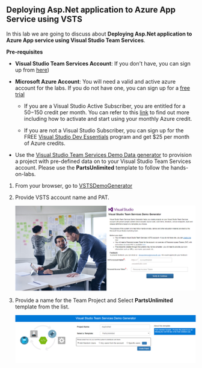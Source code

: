 ## Deploying Asp.Net application to Azure App Service using VSTS


In this lab we are going to discuss about **Deploying Asp.Net application to Azure App service using Visual Studio Team Services**.

**Pre-requisites**

- **Visual Studio Team Services Account**: If you don't have, you can sign up from [here](https://www.visualstudio.com/))
- **Microsoft Azure Account**: You will need a valid and active azure account for the labs. If you do not have one, you can sign up for a [free trial](https://azure.microsoft.com/en-us/free/)

   - If you are a Visual Studio Active Subscriber, you are entitled for a $50-$150 credit per month. You can refer to this [link](https://azure.microsoft.com/en-us/pricing/member-offers/msdn-benefits-details/) to find out more including how to activate and start using your monthly Azure credit.

   - If you are not a Visual Studio Subscriber, you can sign up for the FREE [Visual Studio Dev Essentials](https://www.visualstudio.com/dev-essentials/) program and get $25 per month of Azure credits.

- Use the [Visual Studio Team Services Demo Data generator](https://vstsdemogenerator.azurewebsites.net/) to provision a project with pre-defined data on to your Visual Studio Team Services account. Please use the **PartsUnlimited** template to follow the hands-on-labs.

1. From your browser, go to [VSTSDemoGenerator](https://vstsdemogenerator.azurewebsites.net)

2. Provide VSTS account name and PAT.

   <img src="images/1.png" >

3. Provide a name for the Team Project and Select **PartsUnlimited** template from the list.

   <img src="images/2.png" >
